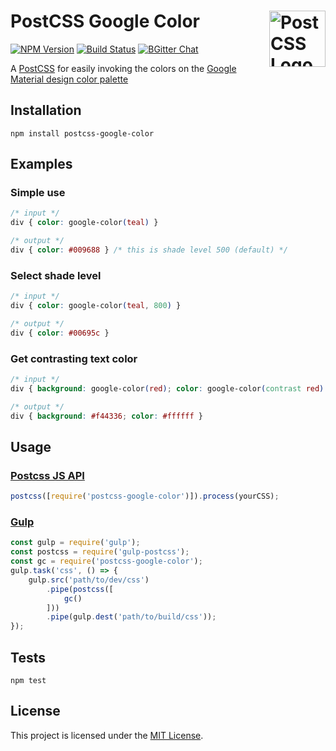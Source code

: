 # PostCSS Google Color [<img src="https://postcss.github.io/postcss/logo.svg" alt="PostCSS Logo" width="90" height="90" align="right">](https://github.com/postcss/postcss)
[![NPM Version](https://img.shields.io/npm/v/postcss-google-color.svg)](https://www.npmjs.com/package/postcss-google-color)
[![Build Status](https://travis-ci.org/arpadHegedus/postcss-google-color.svg?branch=master)](https://travis-ci.org/arpadHegedus/postcss-google-color)
[![BGitter Chat](https://img.shields.io/badge/chat-gitter-blue.svg)](https://gitter.im/postcss/postcss)

A [PostCSS](https://github.com/postcss/postcss) for easily invoking the colors on the [Google Material design color palette](https://material.io/guidelines/style/color.html#color-color-palette)


## Installation

```
npm install postcss-google-color
```

## Examples

### Simple use
```css
/* input */
div { color: google-color(teal) }
```
```css
/* output */
div { color: #009688 } /* this is shade level 500 (default) */
```

### Select shade level
```css
/* input */
div { color: google-color(teal, 800) }
```
```css
/* output */
div { color: #00695c }
```

### Get contrasting text color
```css
/* input */
div { background: google-color(red); color: google-color(contrast red) }
```
```css
/* output */
div { background: #f44336; color: #ffffff }
```

## Usage

### [Postcss JS API](https://github.com/postcss/postcss#js-api)

```js
postcss([require('postcss-google-color')]).process(yourCSS);
```

### [Gulp](https://github.com/gulpjs/gulp)

```js
const gulp = require('gulp');
const postcss = require('gulp-postcss');
const gc = require('postcss-google-color');
gulp.task('css', () => {
    gulp.src('path/to/dev/css')
        .pipe(postcss([
            gc()
        ]))
        .pipe(gulp.dest('path/to/build/css'));
});
```

## Tests

```
npm test
```

## License
This project is licensed under the [MIT License](./LICENSE).
